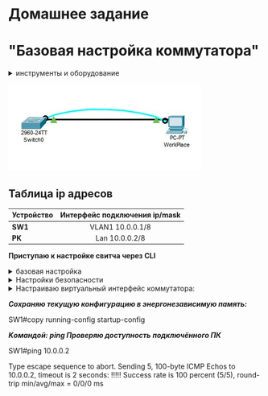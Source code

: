 # Домашнее задание
# "Базовая настройка коммутатора"

<details>
  <summary>инструменты и оборудование</summary>

```
 Cisco packet tracer v8.0
 создаю виртуальную пару: свитч+ ПК. 
"Соединяю" их между собой консольным и лан-кабелем 
"используя" соответствующие разъёмы:
консольный на свитче, com- порт на ПК 
и GigabitEthernet0/0/1 на свитче+ GigabitEthernet на ПК
для соединения по витой паре.
```


</details>

![This is a alt text.](https://github.com/Aiculedsoul/Aiculedsoul/blob/main/pic.JPG?raw=true")

## Таблица ip адресов

| Устройство  |Интерфейс подключения ip/mask |
| ------------- |:-------------:|
| __SW1__      | VLAN1 10.0.0.1/8    |
| __PK__      | Lan 10.0.0.2/8     |

__Приступаю к настройке свитча через CLI__
<details>
  <summary>базовая настройка</summary>
  
__*Переключаю консоль в расширенный режим:*__
 
 Switch>en
 
__*Проверяю текущую конфигурацию устройства:*__

Switch#sh run

__*Удаляю предыдущую конфигурацию устройства:*__

Switch#erase startup-config

Switch#delete vlan.dat

__*Перезагружаю устройство:*__

Switch#reload

__*Устанавливаю правильные дату и время:*__

Switch>en

Switch#clock set 17:50:30 17 april 2022
  
__*перехожу в режим конфигурации терминала:*__

Switch#conf t
   
__*Переименовываю "Router" в "SW1"*__

Switch(config)#hostname SW1

__*отключаю поиск доменных имён командой:*__

SW1(config)#no ip domain-lookup

</details>

<details>
  <summary>Настройки безопасности</summary>
  
__*устанавливаю пароли:*__

__*1: На интерфейс*__ console-0

SW1(config)#line console 0

SW1(config-line)#password cisco

__*2: На привилегированный режим:*__

ctrl+z

configure

SW1(config)#enab secret class

__*3: На линии vty:*__

SW1(config)#line vty 0 4

SW1(config-line)#password cisco

SW1(config-line)#login

SW1(config-line)#transport input all

__*4: Устанавливаю параметры шифрования паролей при работе в CLI:*__

SW1(config)#service password-encryption

__*5: Настраиваю "приветственное сообщение"

SW1(config)#banner motd 8 Vam tut ne rady!!! GO AWAY!!! 8

</details>

<details>
  <summary>Настраиваю виртуальный интерфейс коммутатора:</summary>
  
SW1(config)#interface vlan 1

__*Назначаю ip адрес и маску подсети интерфейса:*__

SW1(config-if)#ip address 10.0.0.1 255.0.0.0

__*Включаю интерфейс vlan1:*__

SW1(config-if)#no shutdown

__*Добавляю описание интерфейсу:*__

ctrl+z
SW1(config)#int g0/1
SW1(config-if)#desc link to PC

</details>

__*Сохраняю текущую конфигурацию в энергонезависимую память:*__

SW1#copy running-config startup-config

__*Kомандой: ping Проверяю доступность подключённого ПК*__

SW1#ping 10.0.0.2

Type escape sequence to abort.
Sending 5, 100-byte ICMP Echos to 10.0.0.2, timeout is 2 seconds:
!!!!!
Success rate is 100 percent (5/5), round-trip min/avg/max = 0/0/0 ms
